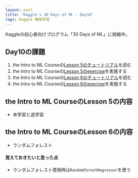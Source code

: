 ```yaml
---
layout: post
title: "Kaggle's 30 Days of ML - Day10"
tags: Kaggle 機械学習
---
```


Kaggleの初心者向けプログラム「30 Days of ML」に挑戦中。  

## Day10の課題

1. the Intro to ML Courseの[Lesson 5のチュートリアル](https://www.kaggle.com/dansbecker/underfitting-and-overfitting)を読む  
1. the Intro to ML Courseの[Lesson 5のexercise](https://www.kaggle.com/kernels/fork/1259126)を実施する  
1. the Intro to ML Courseの[Lesson 6のチュートリアル](https://www.kaggle.com/dansbecker/random-forests)を読む  
1. the Intro to ML Courseの[Lesson 6のexercise](https://www.kaggle.com/kernels/fork/1259186)を実施する  

## the Intro to ML CourseのLesson 5の内容

+ 未学習と過学習

## the Intro to ML CourseのLesson 6の内容

+ ランダムフォレスト

#### 覚えておきたいと思った点

+ ランダムフォレスト使用時は`RandomForestRegressor`を使う